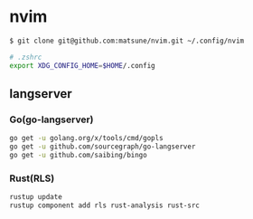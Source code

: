 # nvim
```sh
$ git clone git@github.com:matsune/nvim.git ~/.config/nvim
```

```sh
# .zshrc
export XDG_CONFIG_HOME=$HOME/.config
```

## langserver
### Go(go-langserver)
```sh
go get -u golang.org/x/tools/cmd/gopls
go get -u github.com/sourcegraph/go-langserver
go get -u github.com/saibing/bingo
```

### Rust(RLS)
```sh
rustup update
rustup component add rls rust-analysis rust-src
```

